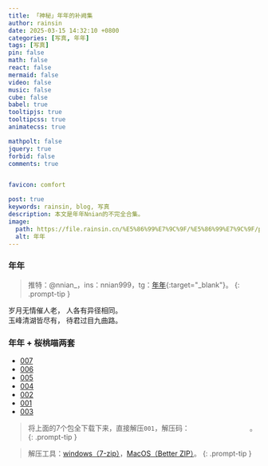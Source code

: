 ```yaml
---
title: 「神秘」年年的补阙集
author: rainsin
date: 2025-03-15 14:32:10 +0800
categories: [写真, 年年]
tags: [写真]
pin: false
math: false
react: false
mermaid: false
video: false
music: false
cube: false
babel: true
tooltipjs: true
tooltipcss: true
animatecss: true

mathpolt: false
jquery: true
forbid: false
comments: true


favicon: comfort

post: true
keywords: rainsin, blog, 写真
description: 本文是年年Nnian的不完全合集。
image:
  path: https://file.rainsin.cn/%E5%86%99%E7%9C%9F/%E5%86%99%E7%9C%9F/photo_2025-03-15_14-44-52.jpg
  alt: 年年
---
```


<style>
@import url('/assets/post/nian/main-1-min.css')
</style>

<link rel="stylesheet" href="/assets/post/nian/index.css"/>

### 年年

> 推特：@nnian_，ins：nnian999，tg：[年年](https://t.me/nainbao){:target="_blank"}。
{: .prompt-tip }

<div class="poem-box">
<div>
 <span>岁月无情催人老，</span>
 <span>人各有异径相同。</span>
</div>
<div>
 <span>玉峰清湖皆尽有，</span>
 <span>待君过目九曲路。</span>
</div>
</div>

<div class="gallery-wrap">
    <div class="item item-1"></div>
    <div class="item item-2"></div>
    <div class="item item-3"></div>
    <div class="item item-4"></div>
    <div class="item item-5"></div>
    <div class="item item-6"></div>
</div>

### 年年 + 桜桃喵两套

- [007](https://pans.rainsin.cn:2000/d/kk/blog/写真/写真.7z.007)
- [006](https://pans.rainsin.cn:2000/d/kk/blog/写真/写真.7z.006)
- [005](https://pans.rainsin.cn:2000/d/kk/blog/写真/写真.7z.005)
- [004](https://pans.rainsin.cn:2000/d/kk/blog/写真/写真.7z.004)
- [002](https://pans.rainsin.cn:2000/d/kk/blog/写真/写真.7z.002)
- [001](https://pans.rainsin.cn:2000/d/kk/blog/写真/写真.7z.001)
- [003](https://pans.rainsin.cn:2000/d/kk/blog/写真/写真.7z.003)

> 将上面的7个包全下载下来，直接解压`001`，解压码：<span data-clipboard-text="NNMEsh7xHa4s" class="mask-text" id="tiquma"> NNMEsh7xHa4s </span>。
{: .prompt-tip }

> 解压工具：[windows（7-zip）](https://www.7-zip.org/)，[MacOS（Better ZIP）](https://macitbetter.com/)。
{: .prompt-tip }


<script defer src="/assets/post/nian/index-min.js"></script>

<style>
  .mask-text{
    mask-image:url(https://file.rainsin.cn/img/post/%E5%B9%B4%E5%B9%B4/mask.png),url(https://rainsinpan.hk.cpolar.io/img/post/%E5%B9%B4%E5%B9%B4/mask.png);
    border: 2px solid;
    font-style: italic;
    cursor: pointer;
  }
  .tippy-box[data-theme~='mmmm'] {
  background-image: linear-gradient(to top, #a18cd1 0%, #fbc2eb 100%);
  color: #fff;
}
.tippy-box[data-theme~='mmmm'][data-placement^='top'] > .tippy-arrow::before {
  border-top-color: #a18cd1;
}
</style>